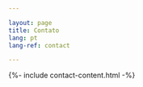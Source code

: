 ```yaml
---

layout: page
title: Contato
lang: pt
lang-ref: contact

---
```


{%- include contact-content.html -%}
